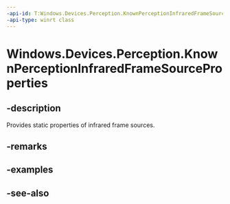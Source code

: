 ```yaml
---
-api-id: T:Windows.Devices.Perception.KnownPerceptionInfraredFrameSourceProperties
-api-type: winrt class
---
```


<!-- Class syntax.
public class KnownPerceptionInfraredFrameSourceProperties 
-->

# Windows.Devices.Perception.KnownPerceptionInfraredFrameSourceProperties

## -description
Provides static properties of infrared frame sources.

## -remarks


## -examples

## -see-also
